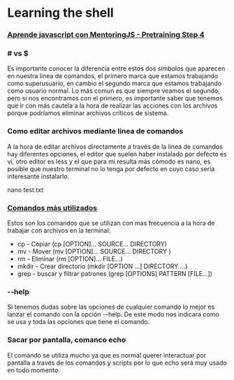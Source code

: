 
# Learning the shell

### [Aprende javascript con MentoringJS - Pretraining Step 4](http://mentoringjs.com)

### # vs $
Es importante conocer la diferencia entre estos dos símbolos que aparecen en nuestra linea de comandos, el primero marca que estamos trabajando como superusuario, en cambio el segundo marca que estamos trabajando como usuario normal. Lo más comun es que siempre veamos el segundo, pero si nos encontramos con el primero, es importante saber que tenemos que ir con más cautela a la hora de realizar las acciones con los archivos porque podríamos eliminar archivos críticos de sistema.

### Como editar archivos mediante linea de comandos
A la hora de editar archivos directamente a través de la linea de comandos hay diferentes opciones, el editor que suelen haber instalado por defecto es vi, otro editor es less y el que para mi resulta más cómodo es nano, es posible que nuestro terminal no lo tenga por defecto en cuyo caso sería interesante instalarlo. 

nano test.txt

### [Comandos más utilizados](https://www.computerhope.com/unix/urm.htm)

Estos son los comandos que se utilizan con mas frecuencia a la hora de trabajar con archivos en la terminal:

- cp - Copiar (cp [OPTION]... SOURCE... DIRECTORY)
- mv - Mover (mv [OPTION]... SOURCE... DIRECTORY )
- rm - Eliminar (rm [OPTION]... FILE...)
- mkdir - Crear directorio (mkdir [OPTION ...] DIRECTORY ...)
- grep - buscar y filtrar patrones (grep [OPTIONS] PATTERN [FILE...]) 

### --help

Si tenemos dudas sobre las opciones de cualquier comando lo mejor es lanzar el comando con la opción --help. De este modo nos indicara como se usa y toda las opciones que tiene el comando.

### Sacar por pantalla, comanco echo

El comando se utiliza mucho ya que es normal querer interactuar por pantalla a través de los comandos y scripts por lo que echo será muy usado en todo momento.







